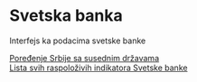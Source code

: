 # Svetska banka  
Interfejs ka podacima svetske banke  


[Poređenje Srbije sa susednim državama](serbia_neighbours_indicators.ipynb)  
[Lista svih raspoloživih indikatora Svetske banke](indicators.tsv)
